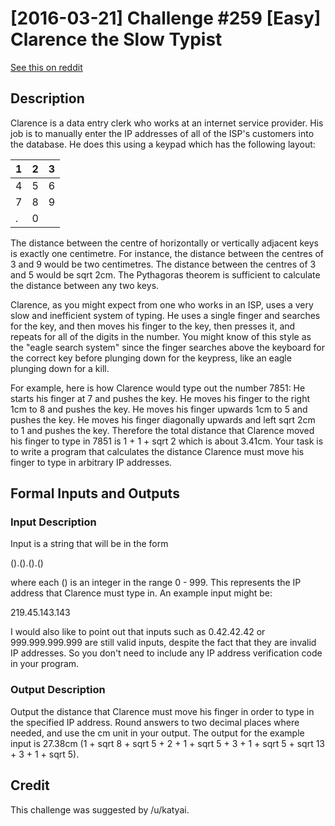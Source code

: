 # [2016-03-21] Challenge #259 [Easy] Clarence the Slow Typist

[See this on reddit](https://www.reddit.com/r/dailyprogrammer/comments/4bc3el/20160321_challenge_259_easy_clarence_the_slow/)

## Description
Clarence is a data entry clerk who works at an internet service provider. His job is to manually enter the IP addresses of all of the ISP's customers into the database. He does this using a keypad which has the following layout:

| 1 | 2 | 3 |
| ---- | ---- | ---- |
| 4 | 5 | 6 |
| 7 | 8 | 9 |
| . | 0 |   |

The distance between the centre of horizontally or vertically adjacent keys is exactly one centimetre. For instance, the distance between the centres of 3 and 9 would be two centimetres. The distance between the centres of 3 and 5 would be sqrt 2cm. The Pythagoras theorem is sufficient to calculate the distance between any two keys.

Clarence, as you might expect from one who works in an ISP, uses a very slow and inefficient system of typing. He uses a single finger and searches for the key, and then moves his finger to the key, then presses it, and repeats for all of the digits in the number. You might know of this style as the "eagle search system" since the finger searches above the keyboard for the correct key before plunging down for the keypress, like an eagle plunging down for a kill.

For example, here is how Clarence would type out the number 7851:
He starts his finger at 7 and pushes the key.
He moves his finger to the right 1cm to 8 and pushes the key.
He moves his finger upwards 1cm to 5 and pushes the key.
He moves his finger diagonally upwards and left sqrt 2cm to 1 and pushes the key.
Therefore the total distance that Clarence moved his finger to type in 7851 is 1 + 1 + sqrt 2 which is about 3.41cm.
Your task is to write a program that calculates the distance Clarence must move his finger to type in arbitrary IP addresses.

## Formal Inputs and Outputs
### Input Description
Input is a string that will be in the form

().().().()

where each () is an integer in the range 0 - 999. This represents the IP address that Clarence must type in. An example input might be:

219.45.143.143

I would also like to point out that inputs such as 0.42.42.42 or 999.999.999.999 are still valid inputs, despite the fact that they are invalid IP addresses. So you don't need to include any IP address verification code in your program.

### Output Description
Output the distance that Clarence must move his finger in order to type in the specified IP address. Round answers to two decimal places where needed, and use the cm unit in your output. The output for the example input is 27.38cm (1 + sqrt 8 + sqrt 5 + 2 + 1 + sqrt 5 + 3 + 1 + sqrt 5 + sqrt 13 + 3 + 1 + sqrt 5).

## Credit
This challenge was suggested by /u/katyai.

